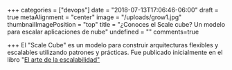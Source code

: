 +++
categories = ["devops"]
date = "2018-07-13T17:06:46-06:00"
draft = true
metaAlignment = "center"
image = "/uploads/grow1.jpg"
thumbnailImagePosition = "top"
title = "¿Conoces el Scale cube? Un modelo para escalar aplicaciones de nube"
undefined = ""
comments=true

+++
El "Scale Cube"  es un modelo para construir arquitecturas flexibles y escalables utilizando patrones y prácticas. Fue publicado inicialmente en el libro "[El arte de la escalabilidad"](https://www.amazon.com/Art-Scalability-Architecture-Organizations-Enterprise/dp/0134032802?tag=akpa-20)